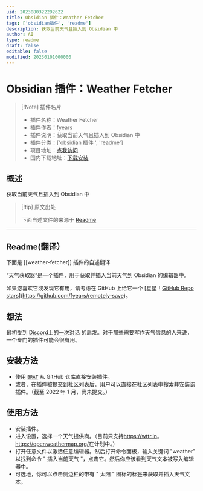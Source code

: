 ```yaml
---
uid: 2023080322292622
title: Obsidian 插件：Weather Fetcher
tags: ['obsidian插件', 'readme']
description: 获取当前天气且插入到 Obsidian 中
author: AI
type: readme
draft: false
editable: false
modified: 20230101000000
---
```


# Obsidian 插件：Weather Fetcher

> [!Note] 插件名片
> - 插件名称：Weather Fetcher
> - 插件作者：fyears
> - 插件说明：获取当前天气且插入到 Obsidian 中
> - 插件分类：['obsidian 插件 ', 'readme']
> - 项目地址：[点我访问](https://github.com/fyears/weather-fetcher)
> - 国内下载地址：[下载安装](https://pkmer.cn/products/plugin/pluginMarket/?weather-fetcher)

## 概述

获取当前天气且插入到 Obsidian 中

> [!tip] 原文出处
>
>下面自述文件的来源于 [Readme](https://ghproxy.net/https://raw.githubusercontent.com/fyears/weather-fetcher/main/README.md)

---

## Readme(翻译）

下面是 [[weather-fetcher]] 插件的自述翻译

“天气获取器”是一个插件，用于获取并插入当前天气到 Obsidian 的编辑器中。

如果您喜欢它或发现它有用，请考虑在 GitHub 上给它一个 [星星！[GitHub Repo stars](https://img.shields.io/github/stars/fyears/weather-fetcher?style=social)](<https://github.com/fyears/remotely-save>)。

## 想法

最初受到 [Discord上的一次对话](https://discord.com/channels/686053708261228577/840286238928797736/930637892546609202) 的启发。对于那些需要写作天气信息的人来说，一个专门的插件可能会很有用。

## 安装方法

- 使用 [`BRAT`](https://github.com/TfTHacker/obsidian42-brat) 从 GitHub 仓库直接安装插件。
- 或者，在插件被提交到社区列表后，用户可以直接在社区列表中搜索并安装该插件。（截至 2022 年 1 月，尚未提交。）

## 使用方法

- 安装插件。
- 进入设置，选择一个天气提供商。（目前只支持<https://wttr.in>。<https://openweathermap.org/>在计划中。）
- 打开任意文件以激活任意编辑器。然后打开命令面板，输入关键词 "weather" 以找到命令 " 插入当前天气 "，点击它。然后你应该看到天气文本被写入编辑器中。
- 可选地，你可以点击侧边栏的带有 " 太阳 " 图标的标签来获取并插入天气文本。



